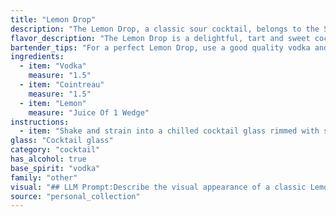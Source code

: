 ```yaml
---
title: "Lemon Drop"
description: "The Lemon Drop, a classic sour cocktail, belongs to the Sour family. Its origin is debated, but likely emerged in the 1970s, combining the sharp citrus of a lemon sour with the sweetness of Cointreau. "
flavor_description: "The Lemon Drop is a delightful, tart and sweet cocktail. The vodka provides a clean base, while the Cointreau adds a touch of orange sweetness and complexity. The lemon juice shines through with its bright, citrusy acidity. The overall flavor profile is refreshing, balanced, and invigorating, with a lingering citrus finish. "
bartender_tips: "For a perfect Lemon Drop, use a good quality vodka and fresh lemon juice.  Chill your martini glass and rim it with sugar for a sweet and tart contrast.  Shake your ingredients with ice until well chilled, then strain into the glass.  Garnish with a lemon twist for a touch of elegance and aroma. Remember, a good Lemon Drop is all about balance, so adjust the sweetness and tartness to your taste. "
ingredients:
  - item: "Vodka"
    measure: "1.5"
  - item: "Cointreau"
    measure: "1.5"
  - item: "Lemon"
    measure: "Juice Of 1 Wedge"
instructions:
  - item: "Shake and strain into a chilled cocktail glass rimmed with sugar."
glass: "Cocktail glass"
category: "cocktail"
has_alcohol: true
base_spirit: "vodka"
family: "other"
visual: "## LLM Prompt:Describe the visual appearance of a classic Lemon Drop cocktail. Focus on the following aspects:* **Color:** What is the overall hue of the cocktail?  Is it a vibrant yellow, a pale lemon, or something else entirely? * **Clarity:** Is the drink clear and translucent, or does it have a slight haze?* **Texture:** Is there any foam or head on top? Does the drink appear thick or watery?* **Garnish:**  What kind of garnish is typically used for a Lemon Drop?  How does it enhance the visual appeal? * **Glass:**  What type of glass is the cocktail served in?  How does the shape of the glass contribute to the overall appearance?**Bonus:**  Describe the subtle variations in color that might appear as the ice melts in the drink. "
source: "personal_collection"
---
```


